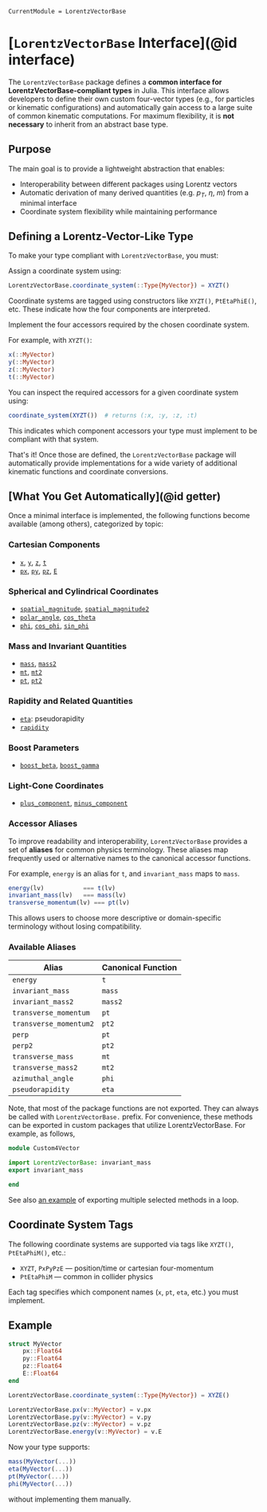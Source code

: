 ```@meta
CurrentModule = LorentzVectorBase
```

# [`LorentzVectorBase` Interface](@id interface)

The `LorentzVectorBase` package defines a **common interface for
LorentzVectorBase-compliant types** in Julia. This interface allows developers to define
their own custom four-vector types (e.g., for particles or kinematic configurations) and
automatically gain access to a large suite of common kinematic computations. For maximum
flexibility, it is **not necessary** to inherit from an abstract base
type.

## Purpose

The main goal is to provide a lightweight abstraction that enables:

- Interoperability between different packages using Lorentz vectors
- Automatic derivation of many derived quantities (e.g. $p_T$, $\eta$, $m$) from a minimal interface
- Coordinate system flexibility while maintaining performance

## Defining a Lorentz-Vector-Like Type

To make your type compliant with `LorentzVectorBase`, you must:

Assign a coordinate system using:

```julia
LorentzVectorBase.coordinate_system(::Type{MyVector}) = XYZT()
```

Coordinate systems are tagged using constructors like `XYZT()`, `PtEtaPhiE()`, etc. These indicate how the four components are interpreted.

Implement the four accessors required by the chosen coordinate system.

For example, with `XYZT()`:

```julia
x(::MyVector)
y(::MyVector)
z(::MyVector)
t(::MyVector)
```

You can inspect the required accessors for a given coordinate system using:

```julia
coordinate_system(XYZT())  # returns (:x, :y, :z, :t)
```

This indicates which component accessors your type must implement to be compliant with that system.

That's it! Once those are defined, the `LorentzVectorBase` package will automatically
provide implementations for a wide variety of additional kinematic functions and
coordinate conversions.

## [What You Get Automatically](@id getter)

Once a minimal interface is implemented, the following functions become available (among others), categorized by topic:

### Cartesian Components

- [`x`](@ref), [`y`](@ref), [`z`](@ref), [`t`](@ref)
- [`px`](@ref), [`py`](@ref), [`pz`](@ref), [`E`](@ref)

### Spherical and Cylindrical Coordinates

- [`spatial_magnitude`](@ref), [`spatial_magnitude2`](@ref)
- [`polar_angle`](@ref), [`cos_theta`](@ref)
- [`phi`](@ref), [`cos_phi`](@ref), [`sin_phi`](@ref)

### Mass and Invariant Quantities

- [`mass`](@ref), [`mass2`](@ref)
- [`mt`](@ref), [`mt2`](@ref)
- [`pt`](@ref), [`pt2`](@ref)

### Rapidity and Related Quantities

- [`eta`](@ref): pseudorapidity
- [`rapidity`](@ref)

### Boost Parameters

- [`boost_beta`](@ref), [`boost_gamma`](@ref)

### Light-Cone Coordinates

- [`plus_component`](@ref), [`minus_component`](@ref)

### Accessor Aliases

To improve readability and interoperability, `LorentzVectorBase` provides a set of
**aliases** for common physics terminology. These aliases map frequently used or
alternative names to the canonical accessor functions.

For example, `energy` is an alias for `t`, and `invariant_mass` maps to `mass`.

```julia
energy(lv)           === t(lv)
invariant_mass(lv)   === mass(lv)
transverse_momentum(lv) === pt(lv)
```

This allows users to choose more descriptive or domain-specific terminology without losing compatibility.

### Available Aliases

| Alias                  | Canonical Function |
| ---------------------- | ------------------ |
| `energy`               | `t`                |
| `invariant_mass`       | `mass`             |
| `invariant_mass2`      | `mass2`            |
| `transverse_momentum`  | `pt`               |
| `transverse_momentum2` | `pt2`              |
| `perp`                 | `pt`               |
| `perp2`                | `pt2`              |
| `transverse_mass`      | `mt`               |
| `transverse_mass2`     | `mt2`              |
| `azimuthal_angle`      | `phi`              |
| `pseudorapidity`       | `eta`              |


Note, that most of the package functions are not exported. They can always be called with `LorentzVectorBase.` prefix.
For convenience, these methods can be exported in custom packages that utilize LorentzVectorBase.
For example, as follows,

```julia
module Custom4Vector

import LorentzVectorBase: invariant_mass
export invariant_mass

end
```

See also [an example](https://github.com/mmikhasenko/FourVectors.jl/blob/main/src/FourVectors.jl#L28-L33) of exporting multiple selected methods in a loop.

## Coordinate System Tags

The following coordinate systems are supported via tags like `XYZT()`, `PtEtaPhiM()`, etc.:

- `XYZT`, `PxPyPzE` — position/time or cartesian four-momentum
- `PtEtaPhiM` — common in collider physics

Each tag specifies which component names (`x`, `pt`, `eta`, etc.) you must implement.

## Example

```julia
struct MyVector
    px::Float64
    py::Float64
    pz::Float64
    E::Float64
end

LorentzVectorBase.coordinate_system(::Type{MyVector}) = XYZE()

LorentzVectorBase.px(v::MyVector) = v.px
LorentzVectorBase.py(v::MyVector) = v.py
LorentzVectorBase.pz(v::MyVector) = v.pz
LorentzVectorBase.energy(v::MyVector) = v.E
```

Now your type supports:

```julia
mass(MyVector(...))
eta(MyVector(...))
pt(MyVector(...))
phi(MyVector(...))
```

without implementing them manually.
